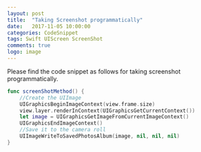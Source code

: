 ```yaml
---
layout: post
title:  "Taking Screenshot programmatically"
date:   2017-11-05 10:00:00
categories: CodeSnippet
tags: Swift UIScreen ScreenShot
comments: true
logo: image
---
```


Please find the code snippet as follows for taking screenshot programmatically.

```swift
func screenShotMethod() {
    //Create the UIImage
    UIGraphicsBeginImageContext(view.frame.size)
    view.layer.renderInContext(UIGraphicsGetCurrentContext())
    let image = UIGraphicsGetImageFromCurrentImageContext()
    UIGraphicsEndImageContext()
    //Save it to the camera roll
    UIImageWriteToSavedPhotosAlbum(image, nil, nil, nil)
}
```